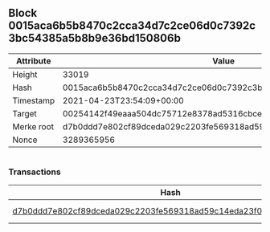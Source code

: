 ## Block 0015aca6b5b8470c2cca34d7c2ce06d0c7392c3bc54385a5b8b9e36bd150806b

Attribute | Value
--- | ---
Height | 33019
Hash | 0015aca6b5b8470c2cca34d7c2ce06d0c7392c3bc54385a5b8b9e36bd150806b
Timestamp | 2021-04-23T23:54:09+00:00
Target | 00254142f49eaaa504dc75712e8378ad5316cbcead634704b3734b6271167cc4
Merke root | d7b0ddd7e802cf89dceda029c2203fe569318ad59c14eda23f012b89bc394159
Nonce | 3289365956

```

```

### Transactions

Hash | Amount
--- | ---
[d7b0ddd7e802cf89dceda029c2203fe569318ad59c14eda23f012b89bc394159](d7b0ddd7e802cf89dceda029c2203fe569318ad59c14eda23f012b89bc394159.md) | 10.00000000 SKEPTI 
